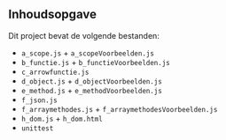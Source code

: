 ## Inhoudsopgave ##

Dit project bevat de volgende bestanden:
* `a_scope.js` +  `a_scopeVoorbeelden.js`
* `b_functie.js` + `b_functieVoorbeelden.js`
* `c_arrowfunctie.js`  
* `d_object.js` + `d_objectVoorbeelden.js`
* `e_method.js` +  `e_methodVoorbeelden.js`
* `f_json.js`
* `f_arraymethodes.js` + `f_arraymethodesVoorbeelden.js`
* `h_dom.js` + `h_dom.html`
* `unittest`










